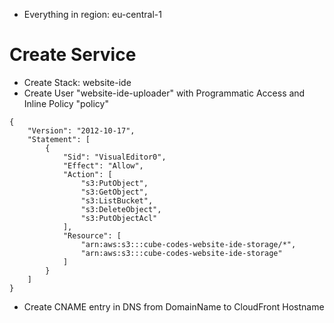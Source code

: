 * Everything in region: eu-central-1

# Create Service

* Create Stack: website-ide
* Create User "website-ide-uploader" with Programmatic Access and Inline Policy "policy"
```
{
    "Version": "2012-10-17",
    "Statement": [
        {
            "Sid": "VisualEditor0",
            "Effect": "Allow",
            "Action": [
                "s3:PutObject",
                "s3:GetObject",
                "s3:ListBucket",
                "s3:DeleteObject",
                "s3:PutObjectAcl"
            ],
            "Resource": [
                "arn:aws:s3:::cube-codes-website-ide-storage/*",
                "arn:aws:s3:::cube-codes-website-ide-storage"
            ]
        }
    ]
}
```

* Create CNAME entry in DNS from DomainName to CloudFront Hostname